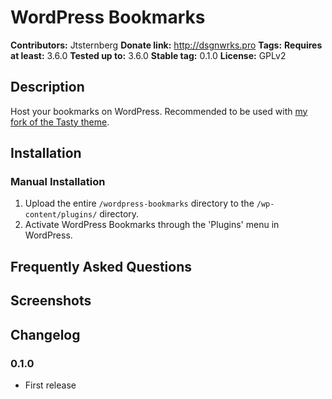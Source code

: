 # WordPress Bookmarks #
**Contributors:**      Jtsternberg
**Donate link:**       http://dsgnwrks.pro
**Tags:**
**Requires at least:** 3.6.0
**Tested up to:**      3.6.0
**Stable tag:**        0.1.0
**License:**           GPLv2

## Description ##

Host your bookmarks on WordPress. Recommended to be used with [my fork of the Tasty theme](https://github.com/jtsternberg/Tasty).

## Installation ##

### Manual Installation ###

1. Upload the entire `/wordpress-bookmarks` directory to the `/wp-content/plugins/` directory.
2. Activate WordPress Bookmarks through the 'Plugins' menu in WordPress.

## Frequently Asked Questions ##


## Screenshots ##


## Changelog ##

### 0.1.0 ###
* First release
